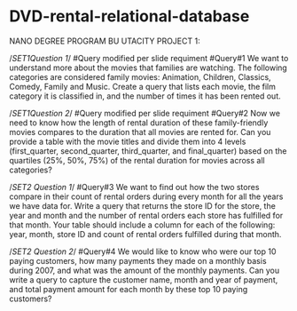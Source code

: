 # DVD-rental-relational-database
NANO DEGREE PROGRAM BU UTACITY 
PROJECT 1:

/*SET1Question 1*/ 
#Query modified per slide requiment #Query#1
We want to understand more about the movies that families are watching. The following categories are considered family movies: Animation, Children, Classics, Comedy, Family and Music. Create a query that lists each movie, the film category it is classified in, and the number of times it has been rented out.

/*SET1Question 2*/ 
#Query modified per slide requiment #Query#2
Now we need to know how the length of rental duration of these family-friendly movies compares to the duration that all movies are rented for. Can you provide a table with the movie titles and divide them into 4 levels (first_quarter, second_quarter, third_quarter, and final_quarter) based on the quartiles (25%, 50%, 75%) of the rental duration for movies across all categories?

/*SET2 Question 1*/ 
#Query#3
We want to find out how the two stores compare in their count of rental orders during every month for all the years we have data for. Write a query that returns the store ID for the store, the year and month and the number of rental orders each store has fulfilled for that month. Your table should include a column for each of the following: year, month, store ID and count of rental orders fulfilled during that month.

/*SET2 Question 2*/
#Query#4
We would like to know who were our top 10 paying customers, how many payments they made on a monthly basis during 2007, and what was the amount of the monthly payments. Can you write a query to capture the customer name, month and year of payment, and total payment amount for each month by these top 10 paying customers?
